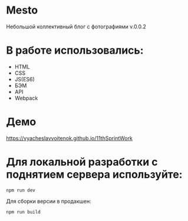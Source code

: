 # Mesto

Небольшой коллективный блог с фотографиями
v.0.0.2

# В работе использовались:
- HTML 
- CSS 
- JS(ES6)
- БЭМ
- API
- Webpack

# Демо
https://vyacheslavvoitenok.github.io/11thSprintWork


# Для локальной разработки с поднятием сервера используйте:

```
npm run dev
```

Для сборки версии в продакшен:

```
npm run build
```
